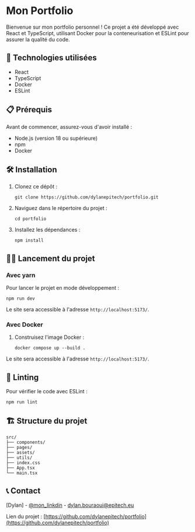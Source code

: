 # Mon Portfolio

Bienvenue sur mon portfolio personnel ! Ce projet a été développé avec React et TypeScript, utilisant Docker pour la conteneurisation et ESLint pour assurer la qualité du code.

## 🚀 Technologies utilisées

- React
- TypeScript
- Docker
- ESLint

## 📋 Prérequis

Avant de commencer, assurez-vous d'avoir installé :

- Node.js (version 18 ou supérieure)
- npm
- Docker

## 🛠 Installation

1. Clonez ce dépôt :

   ```
   git clone https://github.com/dylanepitech/portfolio.git
   ```

2. Naviguez dans le répertoire du projet :

   ```
   cd portfolio
   ```

3. Installez les dépendances :
   ```
   npm install
   ```

## 🏃‍♂️ Lancement du projet

### Avec yarn

Pour lancer le projet en mode développement :

```
npm run dev
```

Le site sera accessible à l'adresse `http://localhost:5173/`.

### Avec Docker

1. Construisez l'image Docker :

   ```
   docker compose up --build .
   ```

Le site sera accessible à l'adresse `http://localhost:5173/`.

## 📏 Linting

Pour vérifier le code avec ESLint :

```
npm run lint
```

## 🏗 Structure du projet

```
src/
├── components/
├── pages/
├── assets/
├── utils/
├── index.css
├── App.tsx
└── main.tsx

```

## 📞 Contact

[Dylan] - [@mon_linkdin](www.linkedin.com/in/dylan-bouraoui-942039259) - dylan.bouraoui@epitech.eu

Lien du projet : [https://github.com/dylanepitech/portfolio](https://github.com/dylanepitech/portfolio)
